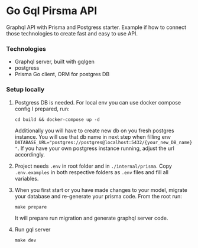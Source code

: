 # Go Gql Pirsma API
Graphql API with Prisma and Postgress starter. Example if how to connect those technologies to create fast and easy to use API.

### Technologies
- Graphql server, built with gqlgen
- postgress
- Prisma Go client, ORM for postgres DB

### Setup locally


1. Postgress DB is needed. For local env you can use docker compose config I prepared, run:

    `cd build && docker-compose up -d`
    
    Additionally you will have to create new db on you fresh postgres instance. You will use that db name in next step when filling env `DATABASE_URL="postgres://postgres@localhost:5432/{your_new_DB_name}"`. If you have your own postgress instance running, adjust the url accordingly.

1. Project needs `.env` in root folder and in `./internal/prisma`. Copy `.env.examples` in both respective folders as `.env` files and fill all variables.

1. When you first start or you have made changes to your model, migrate your database and re-generate your prisma code. From the root run:

    `make prepare`

    It will prepare run migration and generate graphql server code.

1. Run gql server

    `make dev`

